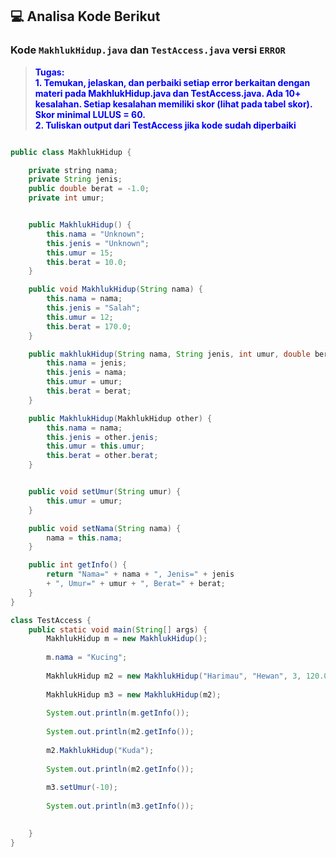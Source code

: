 ## 💻 Analisa Kode Berikut

### Kode `MakhlukHidup.java` dan `TestAccess.java` versi `ERROR`
><div style="color: blue">
><strong>Tugas:<br/>
>1. Temukan, jelaskan, dan perbaiki setiap error berkaitan dengan materi pada MakhlukHidup.java dan TestAccess.java. Ada 10+ kesalahan. Setiap kesalahan memiliki skor (lihat pada tabel skor). Skor minimal LULUS = 60.
><br/>
>2. Tuliskan output dari TestAccess jika kode sudah diperbaiki
></strong>
</div>

```java

public class MakhlukHidup {

    private string nama;       
    private String jenis;
    public double berat = -1.0;  
    private int umur;


    public MakhlukHidup() {
        this.nama = "Unknown";
        this.jenis = "Unknown";
        this.umur = 15;
        this.berat = 10.0;
    }

    public void MakhlukHidup(String nama) { 
        this.nama = nama;
        this.jenis = "Salah";
        this.umur = 12;
        this.berat = 170.0;
    }

    public makhlukHidup(String nama, String jenis, int umur, double berat) { 
        this.nama = jenis;  
        this.jenis = nama; 
        this.umur = umur;
        this.berat = berat;
    }

    public MakhlukHidup(MakhlukHidup other) {
        this.nama = nama; 
        this.jenis = other.jenis; 
        this.umur = this.umur; 
        this.berat = other.berat;
    }


    public void setUmur(String umur) { 
        this.umur = umur;
    }

    public void setNama(String nama) {
        nama = this.nama; 
    }

    public int getInfo() { 
        return "Nama=" + nama + ", Jenis=" + jenis 
        + ", Umur=" + umur + ", Berat=" + berat;
    }
}

```

```java
class TestAccess {
    public static void main(String[] args) {
        MakhlukHidup m = new MakhlukHidup();
        
        m.nama = "Kucing";  
        
        MakhlukHidup m2 = new MakhlukHidup("Harimau", "Hewan", 3, 120.0);
        
        MakhlukHidup m3 = new MakhlukHidup(m2);
 
        System.out.println(m.getInfo());
        
        System.out.println(m2.getInfo());
        
        m2.MakhlukHidup("Kuda"); 
                
        System.out.println(m2.getInfo());
        
        m3.setUmur(-10); 
        
        System.out.println(m3.getInfo());

        
    }
}
```
